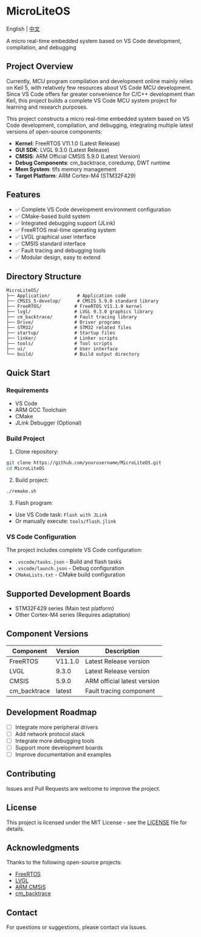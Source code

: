# MicroLiteOS

English | [中文](README.md)

A micro real-time embedded system based on VS Code development, compilation, and debugging

## Project Overview

Currently, MCU program compilation and development online mainly relies on Keil 5, with relatively few resources about VS Code MCU development. Since VS Code offers far greater convenience for C/C++ development than Keil, this project builds a complete VS Code MCU system project for learning and research purposes.

This project constructs a micro real-time embedded system based on VS Code development, compilation, and debugging, integrating multiple latest versions of open-source components:

- **Kernel**: FreeRTOS V11.1.0 (Latest Release)
- **GUI SDK**: LVGL 9.3.0 (Latest Release)
- **CMSIS**: ARM Official CMSIS 5.9.0 (Latest Version)
- **Debug Components**: cm_backtrace, coredump, DWT runtime
- **Mem System**: tlfs memory management
- **Target Platform**: ARM Cortex-M4 (STM32F429)

## Features

- ✅ Complete VS Code development environment configuration
- ✅ CMake-based build system
- ✅ Integrated debugging support (JLink)
- ✅ FreeRTOS real-time operating system
- ✅ LVGL graphical user interface
- ✅ CMSIS standard interface
- ✅ Fault tracing and debugging tools
- ✅ Modular design, easy to extend

## Directory Structure

```
MicroLiteOS/
├── Application/          # Application code
├── CMSIS_5-develop/      # CMSIS 5.9.0 standard library
├── FreeRTOS/            # FreeRTOS V11.1.0 kernel
├── lvgl/                # LVGL 9.3.0 graphics library
├── cm_backtrace/        # Fault tracing library
├── Drive/               # Driver programs
├── STM32/               # STM32 related files
├── startup/             # Startup files
├── linker/              # Linker scripts
├── tools/               # Tool scripts
├── ui/                  # User interface
└── build/               # Build output directory
```

## Quick Start

### Requirements

- VS Code
- ARM GCC Toolchain
- CMake
- JLink Debugger (Optional)

### Build Project

1. Clone repository:
```bash
git clone https://github.com/yourusername/MicroLiteOS.git
cd MicroLiteOS
```

2. Build project:
```bash
./remake.sh
```

3. Flash program:
- Use VS Code task: `Flash with JLink`
- Or manually execute: `tools/flash.jlink`

### VS Code Configuration

The project includes complete VS Code configuration:
- `.vscode/tasks.json` - Build and flash tasks
- `.vscode/launch.json` - Debug configuration
- `CMakeLists.txt` - CMake build configuration

## Supported Development Boards

- STM32F429 series (Main test platform)
- Other Cortex-M4 series (Requires adaptation)

## Component Versions

| Component | Version | Description |
|-----------|---------|-------------|
| FreeRTOS | V11.1.0 | Latest Release version |
| LVGL | 9.3.0 | Latest Release version |
| CMSIS | 5.9.0 | ARM official latest version |
| cm_backtrace | latest | Fault tracing component |

## Development Roadmap

- [ ] Integrate more peripheral drivers
- [ ] Add network protocol stack
- [ ] Integrate more debugging tools
- [ ] Support more development boards
- [ ] Improve documentation and examples

## Contributing

Issues and Pull Requests are welcome to improve the project.

## License

This project is licensed under the MIT License - see the [LICENSE](LICENSE) file for details.

## Acknowledgments

Thanks to the following open-source projects:
- [FreeRTOS](https://www.freertos.org/)
- [LVGL](https://lvgl.io/)
- [ARM CMSIS](https://github.com/ARM-software/CMSIS_5)
- [cm_backtrace](https://github.com/armink/CmBacktrace)

## Contact

For questions or suggestions, please contact via Issues.
